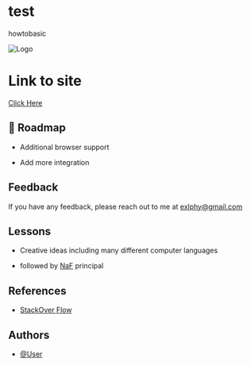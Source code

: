 # test

howtobasic

![Logo](.png)

# Link to site 

[Click Here](.html)


## 🚀 Roadmap

- Additional browser support

- Add more integration

  
## Feedback

If you have any feedback, please reach out to me at exlphy@gmail.com


## Lessons

- Creative ideas including many different computer languages

- followed by [NaF](https://m1a7x2y9.github.io/NF/) principal 


## References

- [StackOver Flow](https://stackoverflow.com/)



## Authors

- [@User](https://github.com/)
